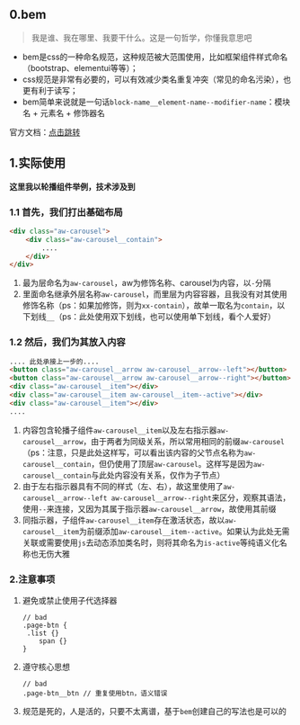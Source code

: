 ## 0.bem

> 我是谁、我在哪里、我要干什么。这是一句哲学，你懂我意思吧

- bem是css的一种命名规范，这种规范被大范围使用，比如框架组件样式命名（bootstrap、elementui等等）；
- css规范是非常有必要的，可以有效减少类名重复冲突（常见的命名污染），也更有利于读写；
- bem简单来说就是一句话`block-name__element-name--modifier-name`：模块名 + 元素名 + 修饰器名

官方文档：[点击跳转](https://www.bemcss.com/)

## 1.实际使用

**这里我以轮播组件举例，技术涉及到**

### 1.1 首先，我们打出基础布局

```html
<div class="aw-carousel">
    <div class="aw-carousel__contain">
    	....
    </div>        
</div>
```

1. 最为层命名为`aw-carousel`，aw为修饰名称、carousel为内容，以`-`分隔
2. 里面命名继承外层名称`aw-carousel`，而里层为内容容器，且我没有对其使用修饰名称（ps：如果加修饰，则为`xx-contain`），故单一取名为`contain`，以下划线`__`（ps：此处使用双下划线，也可以使用单下划线，看个人爱好）

### 1.2 然后，我们为其放入内容

```html
.... 此处承接上一步的....
<button class="aw-carousel__arrow aw-carousel__arrow--left"></button>
<button class="aw-carousel__arrow aw-carousel__arrow--right"></button>
<div class="aw-carousel__item"></div>
<div class="aw-carousel__item aw-carousel__item--active"></div>
<div class="aw-carousel__item"></div>
....
```

1. 内容包含轮播子组件`aw-carousel__item`以及左右指示器`aw-carousel__arrow`，由于两者为同级关系，所以常用相同的前缀`aw-carousel`（ps：注意，只是此处这样写，可以看出该内容的父节点名称为`aw-carousel__contain`，但仍使用了顶层`aw-carousel`。这样写是因为`aw-carousel__contain`与此处内容没有关系，仅作为子节点）
2. 由于左右指示器具有不同的样式（左、右），故这里使用了`aw-carousel__arrow--left aw-carousel__arrow--right`来区分，观察其语法，使用`--`来连接，又因为其属于指示器`aw-carousel__arrow`，故使用其前缀
3. 同指示器，子组件`aw-carousel__item`存在激活状态，故以`aw-carousel__item`为前缀添加`aw-carousel__item--active`。如果认为此处无需关联或需要使用`js`去动态添加类名时，则将其命名为`is-active`等纯语义化名称也无伤大雅

### 2.注意事项

1. 避免或禁止使用子代选择器

   ```less
   // bad
   .page-btn {
   	.list {}
       span {}
   }
   ```

2. 遵守核心思想

   ```less
   // bad
   .page-btn__btn // 重复使用btn，语义错误
   ```

3. 规范是死的，人是活的，只要不太离谱，基于`bem`创建自己的写法也是可以的

